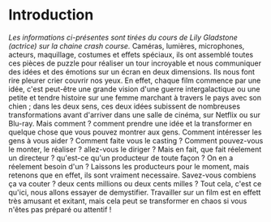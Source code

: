 # Introduction

*Les informations ci-présentes sont tirées du cours de Lily Gladstone (actrice) sur la chaine crash course.*
Caméras, lumières, microphones, acteurs, maquillage, costumes et effets spéciaux, ils ont assemblé toutes ces pièces de puzzle pour réaliser un tour incroyable et nous communiquer des idées et des émotions sur un écran en deux dimensions. Ils nous font rire pleurer crier couvrir nos yeux.
En effet, chaque film commence par une idée, c'est peut-être une grande vision d'une guerre intergalactique ou une petite et tendre histoire sur une femme marchant à travers le pays avec son chien ; dans les deux sens, ces deux idées subissent de nombreuses transformations avant d'arriver dans une salle de cinéma, sur Netflix ou sur Blu-ray.
Mais comment ? comment prendre une idée et la transformer en quelque chose que vous pouvez montrer aux gens. Comment intéresser les gens à vous aider ? Comment faite vous le casting ? Comment pouvez-vous le monter, le réaliser ? allez-vous le diriger ? Mais en fait, que fait réelement un directeur ? qu'est-ce qu'un producteur de toute façon ? On en a réelement besoin d'un ? Laissons les producteurs pour le moment, mais retenons que en effet, ils sont vraiment necessaire. Savez-vous combiens ça va couter ? deux cents millions ou deux cents milles ?
Tout cela, c'est ce qu'ici, nous allons essayer de demystifier. Travailler sur un film est en effett très amusant et exitant, mais cela peut se transformer en chaos si vous n'êtes pas préparé ou attentif !
